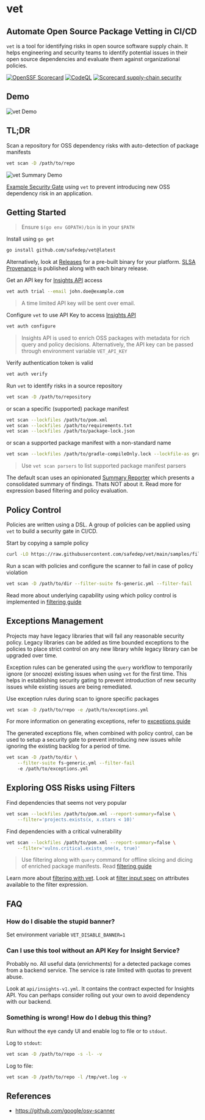 # vet 
## Automate Open Source Package Vetting in CI/CD

`vet` is a tool for identifying risks in open source software supply chain. It
helps engineering and security teams to identify potential issues in their open
source dependencies and evaluate them against organizational policies.

[![OpenSSF Scorecard](https://api.securityscorecards.dev/projects/github.com/safedep/vet/badge)](https://api.securityscorecards.dev/projects/github.com/safedep/vet)
[![CodeQL](https://github.com/safedep/vet/actions/workflows/codeql.yml/badge.svg?branch=main)](https://github.com/safedep/vet/actions/workflows/codeql.yml)
[![Scorecard supply-chain security](https://github.com/safedep/vet/actions/workflows/scorecard.yml/badge.svg)](https://github.com/safedep/vet/actions/workflows/scorecard.yml)

## Demo

![vet Demo](docs/images/vet-demo.gif)

## TL;DR

Scan a repository for OSS dependency risks with auto-detection of package
manifests

```bash
vet scan -D /path/to/repo
```

![vet Summary Demo](docs/images/vet-summary-demo.png)

[Example Security Gate](https://github.com/safedep/demo-client-java/pull/2)
using `vet` to prevent introducing new OSS dependency risk in an application.

## Getting Started

> Ensure `$(go env GOPATH)/bin` is in your `$PATH`

Install using `go get`

```bash
go install github.com/safedep/vet@latest
```

Alternatively, look at [Releases](https://github.com/safedep/vet/releases) for
a pre-built binary for your platform. [SLSA Provenance](https://slsa.dev/provenance/v0.1) is published
along with each binary release.

Get an API key for [Insights API](https://safedep.io/docs/concepts/raya-data-platform-overview) access

```bash
vet auth trial --email john.doe@example.com
```

> A time limited API key will be sent over email.

Configure `vet` to use API Key to access [Insights API](https://safedep.io/docs/concepts/raya-data-platform-overview)

```bash
vet auth configure
```

> Insights API is used to enrich OSS packages with metadata for rich query and policy
> decisions. Alternatively, the API key can be passed through environment
> variable `VET_API_KEY`

Verify authentication token is valid

```bash
vet auth verify
```

Run `vet` to identify risks in a source repository

```bash
vet scan -D /path/to/repository
```

or scan a specific (supported) package manifest

```bash
vet scan --lockfiles /path/to/pom.xml
vet scan --lockfiles /path/to/requirements.txt
vet scan --lockfiles /path/to/package-lock.json
```

or scan a supported package manifest with a non-standard name

```bash
vet scan --lockfiles /path/to/gradle-compileOnly.lock --lockfile-as gradle.lockfile
```

> Use `vet scan parsers` to list supported package manifest parsers

The default scan uses an opinionated [Summary Reporter](#) which presents
a consolidated summary of findings. Thats NOT about it. Read more for
expression based filtering and policy evaluation.

## Policy Control

Policies are written using a DSL. A group of policies can be applied using
`vet` to build a security gate in CI/CD.

Start by copying a sample policy

```bash
curl -LO https://raw.githubusercontent.com/safedep/vet/main/samples/filter-suites/fs-generic.yml
```

Run a scan with policies and configure the scanner to fail in case of policy
violation

```bash
vet scan -D /path/to/dir --filter-suite fs-generic.yml --filter-fail
```

Read more about underlying capability using which policy control is implemented
in [filtering guide](docs/filtering.md)

## Exceptions Management

Projects may have legacy libraries that will fail any reasonable security policy.
Legacy libraries can be added as time bounded exceptions to the policies to place 
strict control on any new library while legacy library can be upgraded over
time.

Exception rules can be generated using the `query` workflow to temporarily
ignore (or snooze) existing issues when using `vet` for the first time. This
helps in establishing security gating to prevent introduction of new security
issues while existing issues are being remediated.

Use exception rules during scan to ignore specific packages

```bash
vet scan -D /path/to/repo -e /path/to/exceptions.yml
```

For more information on generating exceptions,
refer to [exceptions guide](docs/exceptions.md)

The generated exceptions file, when combined with policy control, can be used
to setup a security gate to prevent introducing new issues while ignoring the
existing backlog for a period of time.

```bash
vet scan -D /path/to/dir \
    --filter-suite fs-generic.yml --filter-fail
    -e /path/to/exceptions.yml
```

## Exploring OSS Risks using Filters

Find dependencies that seems not very popular

```bash
vet scan --lockfiles /path/to/pom.xml --report-summary=false \
    --filter='projects.exists(x, x.stars < 10)'
```

Find dependencies with a critical vulnerability

```bash
vet scan --lockfiles /path/to/pom.xml --report-summary=false \
    --filter='vulns.critical.exists_one(x, true)'
```

> Use filtering along with `query` command for offline slicing and dicing of
> enriched package manifests. Read [filtering guide](docs/filtering.md)

Learn more about [filtering with vet](docs/filtering.md). 
Look at [filter input spec](api/filter_input_spec.proto) on attributes
available to the filter expression.

## FAQ

### How do I disable the stupid banner?

Set environment variable `VET_DISABLE_BANNER=1`

### Can I use this tool without an API Key for Insight Service?

Probably no. All useful data (enrichments) for a detected package comes from
a backend service. The service is rate limited with quotas to prevent abuse.

Look at `api/insights-v1.yml`. It contains the contract expected for Insights
API. You can perhaps consider rolling out your own to avoid dependency with our
backend.

### Something is wrong! How do I debug this thing?

Run without the eye candy UI and enable log to file or to `stdout`.

Log to `stdout`:

```bash
vet scan -D /path/to/repo -s -l- -v
```

Log to file:

```bash
vet scan -D /path/to/repo -l /tmp/vet.log -v
```

## References

* https://github.com/google/osv-scanner

